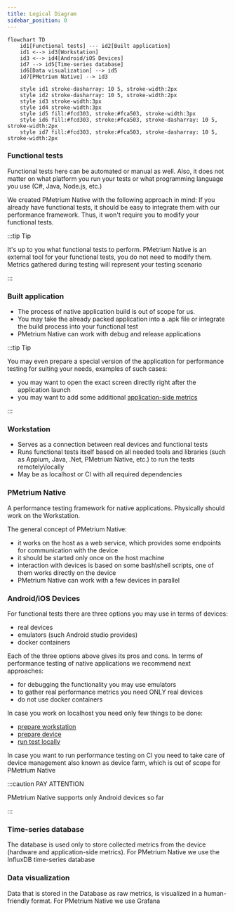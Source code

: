 ```yaml
---
title: Logical Diagram
sidebar_position: 0
---
```


```mermaid
flowchart TD
    id1[Functional tests] --- id2[Built application]
    id1 <--> id3[Workstation]
    id3 <--> id4[Android/iOS Devices]
    id7 --> id5[Time-series database]
    id6[Data visualization] --> id5
    id7[PMetrium Native] --> id3
    
    style id1 stroke-dasharray: 10 5, stroke-width:2px
    style id2 stroke-dasharray: 10 5, stroke-width:2px
    style id3 stroke-width:3px
    style id4 stroke-width:3px
    style id5 fill:#fcd303, stroke:#fca503, stroke-width:3px
    style id6 fill:#fcd303, stroke:#fca503, stroke-dasharray: 10 5, stroke-width:2px
    style id7 fill:#fcd303, stroke:#fca503, stroke-dasharray: 10 5, stroke-width:2px
```

### Functional tests

Functional tests here can be automated or manual as well. Also, it does not matter on what platform you run your tests or what programming language you use (C#, Java, Node.js, etc.)

We created PMetrium Native with the following approach in mind: If you already have functional tests, it should be easy to integrate them with our performance framework. Thus, it won't require you to modify your functional tests.

:::tip Tip

It's up to you what functional tests to perform. PMetrium Native is an external tool for your functional tests, you do not need to modify them. Metrics gathered during testing will represent your testing scenario

:::

### Built application

- The process of native application build is out of scope for us.
- You may take the already packed application into a .apk file or integrate the build process into your functional test 
- PMetrium Native can work with debug and release applications

:::tip Tip

You may even prepare a special version of the application for performance testing for suiting your needs, examples of such cases:
- you may want to open the exact screen directly right after the application launch
- you may want to add some additional  [application-side metrics](../03-development/06-application-events.md)

:::

### Workstation

- Serves as a connection between real devices and functional tests
- Runs functional tests itself based on all needed tools and libraries (such as Appium, Java, .Net, PMetrium Native, etc.) to run the tests remotely\locally
- May be as localhost or CI with all required dependencies

### PMetrium Native

A performance testing framework for native applications. Physically should work on the Workstation.

The general concept of PMetrium Native:
- it works on the host as a web service, which provides some endpoints for communication with the device
- it should be started only once on the host machine
- interaction with devices is based on some bash\shell scripts, one of them works directly on the device
- PMetrium Native can work with a few devices in parallel

### Android/iOS Devices

For functional tests there are three options you may use in terms of devices:
- real devices
- emulators (such Android studio provides)
- docker containers

Each of the three options above gives its pros and cons. In terms of performance testing of native applications we recommend next approaches:
- for debugging the functionality you may use emulators
- to gather real performance metrics you need ONLY real devices
- do not use docker containers

In case you work on localhost you need only few things to be done:
- [prepare workstation](../../how-to/00-prepare-workstation.md)
- [prepare device](../../how-to/01-prepare-device.md)
- [run test locally](../../how-to/02-run-localhost.md)

In case you want to run performance testing on CI you need to take care of device management also known as device farm, which is out of scope for PMetrium Native

:::caution PAY ATTENTION

PMetrium Native supports only Android devices so far

:::

### Time-series database

The database is used only to store collected metrics from the device (hardware and application-side metrics). For PMetrium Native we use the InfluxDB time-series database

### Data visualization

Data that is stored in the Database as raw metrics, is visualized in a human-friendly format. For PMetrium Native we use Grafana
